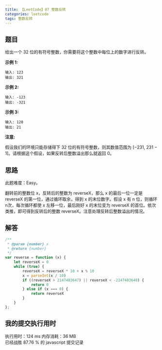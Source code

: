 ```yaml
---
title: 【LeetCode】07 整数反转
categories: leetcode
tags: 整数反转
---
```

## 题目
给出一个 32 位的有符号整数，你需要将这个整数中每位上的数字进行反转。

**示例 1:**
```
输入: 123
输出: 321
```
**示例 2:**
```
输入: -123
输出: -321
```
**示例 3:**
```
输入: 120
输出: 21
```
**注意:**

假设我们的环境只能存储得下 32 位的有符号整数，则其数值范围为 [−231,  231 − 1]。请根据这个假设，如果反转后整数溢出那么就返回 0。

## 思路

此题难度：Easy。

翻转前的整数位 x，反转后的整数为 reverseX，那么 x 的最后一位一定是 reverseX 的第一位，通过循环取余，得到 x 的末位数字。假设 x 有 n 位，则循环n次，每次循环都使 x 左移一位，最后刚好 x 的末位变为 reverseX 的首位。依次类推，即可得到反转后的整数 reverseX。注意处理反转后整数溢出的情况。

## 解答
```js
/**
 * @param {number} x
 * @return {number}
 */
var reverse = function (x) {
    let reverseX = 0
    while (true) {
        reverseX = reverseX * 10 + x % 10
        x = parseInt(x / 10)
        if ((reverseX > 2147483647) || reverseX < -2147483648) {
            return 0
        } else if (x === 0) {
            return reverseX
        }
    }
};

```
## 我的提交执行用时
执行用时：124 ms
内存消耗：36 MB	
已经战胜 87.76 % 的 javascript 提交记录

